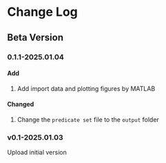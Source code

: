 # Change Log

## Beta Version

### 0.1.1-2025.01.04

#### Add

1. Add import data and plotting figures by MATLAB

#### Changed

1. Change the `predicate set` file to the `output` folder

### v0.1-2025.01.03

Upload initial version
